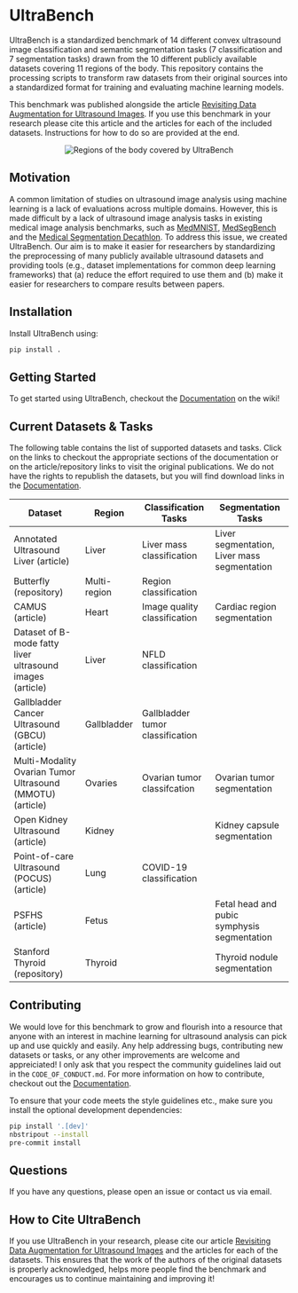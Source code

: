 # UltraBench

UltraBench is a standardized benchmark of 14 different convex ultrasound image classification and semantic segmentation tasks (7 classification and 7 segmentation tasks) drawn from the 10 different publicly available datasets covering 11 regions of the body. This repository contains the processing scripts to transform raw datasets from their original sources into a standardized format for training and evaluating machine learning models.

This benchmark was published alongside the article [Revisiting Data Augmentation for Ultrasound Images](). If you use this benchmark in your research please cite this article and the articles for each of the included datasets. Instructions for how to do so are provided at the end.

<p align="center">
  <img src="figures/body_regions.svg" alt="Regions of the body covered by UltraBench"/>
</p>

## Motivation

A common limitation of studies on ultrasound image analysis using machine learning is a lack of evaluations across multiple domains. However, this is made difficult by a lack of ultrasound image analysis tasks in existing medical image analysis benchmarks, such as [MedMNIST](https://www.nature.com/articles/s41597-022-01721-8), [MedSegBench](https://www.nature.com/articles/s41597-024-04159-2) and the [Medical Segmentation Decathlon](https://www.nature.com/articles/s41467-022-30695-9). To address this issue, we created UltraBench. Our aim is to make it easier for researchers by standardizing the preprocessing of many publicly available ultrasound datasets and providing tools (e.g., dataset implementations for common deep learning frameworks) that (a) reduce the effort required to use them and (b) make it easier for researchers to compare results between papers.

## Installation

Install UltraBench using:

```bash
pip install .
```

## Getting Started

To get started using UltraBench, checkout the [Documentation](https://github.com/adamtupper/ultrabench/wiki) on the wiki!

## Current Datasets & Tasks

The following table contains the list of supported datasets and tasks. Click on the links to checkout the appropriate sections of the documentation or on the article/repository links to visit the original publications. We do not have the rights to republish the datasets, but you will find download links in the [Documentation](https://github.com/adamtupper/ultrabench/wiki).

<!-- TODO: Add links to documentation and original sources -->

| Dataset                                                   | Region       | Classification Tasks             | Segmentation Tasks                          |
|-----------------------------------------------------------|--------------|----------------------------------|---------------------------------------------|
| Annotated Ultrasound Liver (article)                      | Liver        | Liver mass classification        | Liver segmentation, Liver mass segmentation |
| Butterfly (repository)                                    | Multi-region | Region classification            |                                             |
| CAMUS (article)                                           | Heart        | Image quality classification     | Cardiac region segmentation                 |
| Dataset of B-mode fatty liver ultrasound images (article) | Liver        | NFLD classification              |                                             |
| Gallbladder Cancer Ultrasound (GBCU) (article)            | Gallbladder  | Gallbladder tumor classification |                                             |
| Multi-Modality Ovarian Tumor Ultrasound (MMOTU) (article) | Ovaries      | Ovarian tumor classifcation      | Ovarian tumor segmentation                  |
| Open Kidney Ultrasound (article)                          | Kidney       |                                  | Kidney capsule segmentation                 |
| Point-of-care Ultrasound (POCUS) (article)                | Lung         | COVID-19 classification          |                                             |
| PSFHS (article)                                           | Fetus        |                                  | Fetal head and pubic symphysis segmentation |
| Stanford Thyroid (repository)                             | Thyroid      |                                  | Thyroid nodule segmentation                 |

## Contributing

We would love for this benchmark to grow and flourish into a resource that anyone with an interest in machine learning for ultrasound analysis can pick up and use quickly and easily. Any help addressing bugs, contributing new datasets or tasks, or any other improvements are welcome and appreiciated! I only ask that you respect the community guidelines laid out in the `CODE_OF_CONDUCT.md`. For more information on how to contribute, checkout out the [Documentation](https://github.com/adamtupper/ultrabench/wiki).

To ensure that your code meets the style guidelines etc., make sure you install the optional development dependencies:

```bash
pip install '.[dev]'
nbstripout --install
pre-commit install
```

## Questions

If you have any questions, please open an issue or contact us via email.

## How to Cite UltraBench

If you use UltraBench in your research, please cite our article [Revisiting Data Augmentation for Ultrasound Images]() and the articles for each of the datasets. This ensures that the work of the authors of the original datasets is properly acknowledged, helps more people find the benchmark and encourages us to continue maintaining and improving it!

```
```